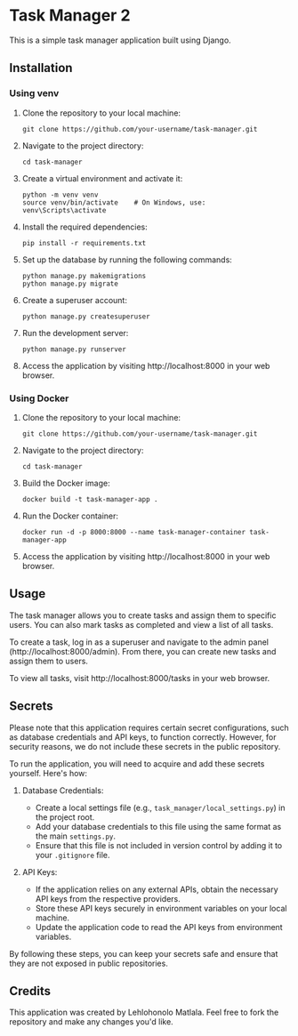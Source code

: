 # Task Manager 2

This is a simple task manager application built using Django.

## Installation

### Using venv

1. Clone the repository to your local machine:

    ```
    git clone https://github.com/your-username/task-manager.git
    ```

2. Navigate to the project directory:

    ```
    cd task-manager
    ```

3. Create a virtual environment and activate it:

    ```
    python -m venv venv
    source venv/bin/activate    # On Windows, use: venv\Scripts\activate
    ```

4. Install the required dependencies:

    ```
    pip install -r requirements.txt
    ```

5. Set up the database by running the following commands:

    ```
    python manage.py makemigrations
    python manage.py migrate
    ```

6. Create a superuser account:

    ```
    python manage.py createsuperuser
    ```

7. Run the development server:

    ```
    python manage.py runserver
    ```

8. Access the application by visiting http://localhost:8000 in your web browser.

### Using Docker

1. Clone the repository to your local machine:

    ```
    git clone https://github.com/your-username/task-manager.git
    ```

2. Navigate to the project directory:

    ```
    cd task-manager
    ```

3. Build the Docker image:

    ```
    docker build -t task-manager-app .
    ```

4. Run the Docker container:

    ```
    docker run -d -p 8000:8000 --name task-manager-container task-manager-app
    ```

5. Access the application by visiting http://localhost:8000 in your web browser.

## Usage

The task manager allows you to create tasks and assign them to specific users. You can also mark tasks as completed and view a list of all tasks.

To create a task, log in as a superuser and navigate to the admin panel (http://localhost:8000/admin). From there, you can create new tasks and assign them to users.

To view all tasks, visit http://localhost:8000/tasks in your web browser.

## Secrets

Please note that this application requires certain secret configurations, such as database credentials and API keys, to function correctly. However, for security reasons, we do not include these secrets in the public repository.

To run the application, you will need to acquire and add these secrets yourself. Here's how:

1. Database Credentials:
   - Create a local settings file (e.g., `task_manager/local_settings.py`) in the project root.
   - Add your database credentials to this file using the same format as the main `settings.py`.
   - Ensure that this file is not included in version control by adding it to your `.gitignore` file.

2. API Keys:
   - If the application relies on any external APIs, obtain the necessary API keys from the respective providers.
   - Store these API keys securely in environment variables on your local machine.
   - Update the application code to read the API keys from environment variables.

By following these steps, you can keep your secrets safe and ensure that they are not exposed in public repositories.

## Credits

This application was created by Lehlohonolo Matlala. Feel free to fork the repository and make any changes you'd like.

